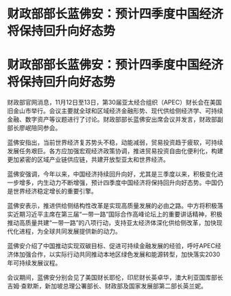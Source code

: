 # 财政部部长蓝佛安：预计四季度中国经济将保持回升向好态势

# 财政部部长蓝佛安：预计四季度中国经济将保持回升向好态势

财政部官网消息，11月12日至13日，第30届亚太经合组织（APEC）财长会在美国旧金山市举行。会议主要就全球和区域经济金融形势、现代供给侧经济学、可持续金融、数字资产等议题进行了讨论。财政部部长蓝佛安出席会议并发言，财政部副部长廖岷陪同参会。

蓝佛安指出，当前世界经济复苏势头不稳，动能减弱，贸易投资趋于疲软，可持续发展任务艰巨。各方应加强宏观经济政策协调，推进贸易投资自由化便利化，构建更加紧密的区域产业链供应链，共建开放型亚太和世界经济。

蓝佛安强调，今年以来，中国经济持续回升向好，尤其是三季度以来，积极变化进一步增多，内生动力不断增强，预计四季度中国经济将保持回升向好态势。中国仍是世界经济稳定增长的重要引擎。

蓝佛安表示，推进供给侧结构性改革是实现高质量发展的必由之路。中方将积极落实近期习近平主席在第三届“一带一路”国际合作高峰论坛上的重要讲话精神，积极推动高质量共建“一带一路”的八项行动，支持亚太经济体深化供给侧改革，加快现代化进程，为全球共同发展提供新的动力。

蓝佛安介绍了中国推动实现双碳目标、促进可持续金融发展的经验，呼吁APEC经济体加强合作，以实际行动共同推动本地区绿色发展和能源转型，加快落实2030年可持续发展议程。

会议期间，蓝佛安分别会见了美国财长耶伦，印尼财长英卓华，澳大利亚国库部长吉姆·查默斯，新加坡总理公署部长、财政部及国家发展部第二部长英兰妮。

